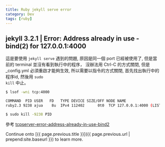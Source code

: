```yaml
---
title: Ruby jekyll serve error
category: Dev
tags: [ruby]
---
```

## jekyll 3.2.1 | Error:  Address already in use - bind(2) for 127.0.0.1:4000

<!--more-->

這是要使用 <code>jekyll serve</code> 遇到的問題,
原因是同一個 port 已經被使用了,
但是當前的 terminal 並沒有看到執行中的程序，
沒辦法用 Ctrl-C 的方式關閉,
但是 _config.yml 必須重啟才能夠生效,
所以需要以指令的方式關閉,
首先找出執行中的程序id,
然後用 <code>sudo kill</code> 中止。

```sh
$ lsof -wni tcp:4000

COMMAND  PID USER   FD   TYPE DEVICE SIZE/OFF NODE NAME
ruby2.3 9238 ajua    8u  IPv4 112402      0t0  TCP 127.0.0.1:4000 (LISTEN)

$ sudo kill -9238 PID
```

參考 [tcpserver-error-address-already-in-use-bind2](http://stackoverflow.com/questions/10261477/tcpserver-error-address-already-in-use-bind2)

Continue onto [{{ page.previous.title }}]({{ page.previous.url | prepend:site.baseurl }}) to learn more.
